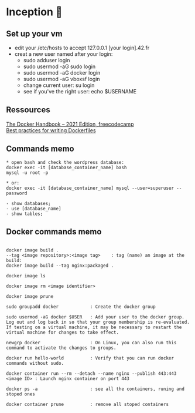 # Inception 🚧

## Set up your vm

- edit your /etc/hosts to accept 127.0.0.1 [your login].42.fr
- creat a new user named after your login:
    - sudo adduser login
    - sudo usermod -aG sudo login
    - sudo usermod -aG docker login
    - sudo usermod -aG vboxsf login
    - change current user: su login
    - see if you've the right user: echo $USERNAME

## Ressources

<a href="https://www.freecodecamp.org/news/the-docker-handbook/">The Docker Handbook – 2021 Edition, freecodecamp</a><br >
<a href="https://docs.docker.com/develop/develop-images/dockerfile_best-practices/">Best practices for writing Dockerfiles</a>


## Commands memo
```
* open bash and check the wordpress database:
docker exec -it [database_container_name] bash
mysql -u root -p

* or:
docker exec -it [database_container_name] mysql --user=superuser --password

- show databases;
- use [database_name]
- show tables;

```



## Docker commands memo
```

docker image build .
--tag <image repository>:<image tag>    : tag (name) an image at the build:
docker image build --tag nginx:packaged .

docker image ls

docker image rm <image identifier>

docker image prune

sudo groupadd docker            : Create the docker group

sudo usermod -aG docker $USER   : Add your user to the docker group. Log out and log back in so that your group membership is re-evaluated.
If testing on a virtual machine, it may be necessary to restart the virtual machine for changes to take effect.

newgrp docker                   : On Linux, you can also run this command to activate the changes to groups.

docker run hello-world          : Verify that you can run docker commands without sudo.

docker container run --rm --detach --name nginx --publish 443:443 <image ID> : Launch nginx container on port 443

docker ps -a                    : see all the containers, runing and stoped ones

docker container prune          : remove all stoped containers


```
